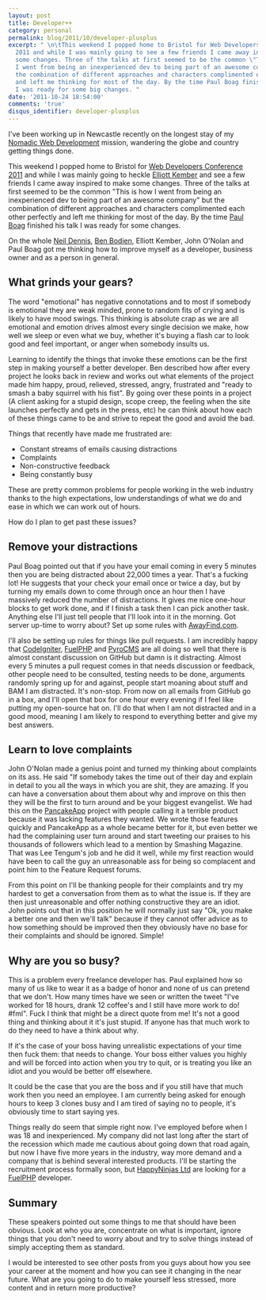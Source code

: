 ```yaml
---
layout: post
title: Developer++
category: personal
permalink: blog/2011/10/developer-plusplus
excerpt: " \n\tThis weekend I popped home to Bristol for Web Developers Conference
  2011 and while I was mainly going to see a few friends I came away inspired to make
  some changes. Three of the talks at first seemed to be the common \"This is how
  I went from being an inexperienced dev to being part of an awesome company\" but
  the combination of different approaches and characters complimented each other perfectly
  and left me thinking for most of the day. By the time Paul Boag finished his talk
  I was ready for some big changes. "
date: '2011-10-24 18:54:00'
comments: 'true'
disqus_identifier: developer-plusplus
---
```


I've been working up in Newcastle recently on the longest stay of my [Nomadic Web Development](/blog/2011/08/nomadic-web-development) mission, wandering the globe and country getting things done.

This weekend I popped home to Bristol for [Web Developers Conference 2011](http://webdevconf.com/) and while I was mainly going to heckle [Elliott Kember](http://elliottkember.com) and see a few friends I came away inspired to make some changes. Three of the talks at first seemed to be the common "This is how I went from being an inexperienced dev to being part of an awesome company" but the combination of different approaches and characters complimented each other perfectly and left me thinking for most of the day. By the time [Paul Boag](http://boagworld.com/) finished his talk I was ready for some changes.

On the whole [Neil Dennis](http://twitter.com/strawberrysoup), [Ben Bodien](http://twitter.com/bbodien), Elliott Kember, John O'Nolan and Paul Boag got me thinking how to improve myself as a developer, business owner and as a person in general.

## What grinds your gears?

The word "emotional" has negative connotations and to most if somebody is emotional they are weak minded, prone to random fits of crying and is likely to have mood swings. This thinking is absolute crap as we are all emotional and emotion drives almost every single decision we make, how well we sleep or even what we buy, whether it's buying a flash car to look good and feel important, or anger when somebody insults us. 

Learning to identify the things that invoke these emotions can be the first step in making yourself a better developer. Ben described how after every project he looks back in review and works out what elements of the project made him happy, proud, relieved, stressed, angry, frustrated and "ready to smash a baby squirrel with his fist". By going over these points in a project (A client asking for a stupid design, scope creep, the feeling when the site launches perfectly and gets in the press, etc) he can think about how each of these things came to be and strive to repeat the good and avoid the bad.

Things that recently have made me frustrated are:

* Constant streams of emails causing distractions
* Complaints
* Non-constructive feedback 
* Being constantly busy

These are pretty common problems for people working in the web industry thanks to the high expectations, low understandings of what we do and ease in which we can work out of hours. 

How do I plan to get past these issues?

## Remove your distractions

Paul Boag pointed out that if you have your email coming in every 5 minutes then you are being distracted about 22,000 times a year. That's a fucking lot! He suggests that your check your email once or twice a day, but by turning my emails down to come through once an hour then I have massively reduced the number of distractions. It gives me nice one-hour blocks to get work done, and if I finish a task then I can pick another task. Anything else I'll just tell people that I'll look into it in the morning. Got server up-time to worry about? Set up some rules with [AwayFind.com](http://awayfind.com).

I'll also be setting up rules for things like pull requests. I am incredibly happy that [CodeIgniter](http://codeigniter.com/), [FuelPHP](http://fuelphp.com/) and [PyroCMS](http://pyrocms.com/) are all doing so well that there is almost constant discussion on GitHub but damn is it distracting. Almost every 5 minutes a pull request comes in that needs discussion or feedback, other people need to be consulted, testing needs to be done, arguments randomly spring up for and against, people start moaning about stuff and BAM I am distracted. It's non-stop. From now on all emails from GitHub go in a box, and I'll open that box for one hour every evening if I feel like putting my open-source hat on. I'll do that when I am not distracted and in a good mood, meaning I am likely to respond to everything better and give my best answers.

## Learn to love complaints

John O'Nolan made a genius point and turned my thinking about complaints on its ass. He said "If somebody takes the time out of their day and explain in detail to you all the ways in which you are shit, they are amazing. If you can have a conversation about them about why and improve on this then they will be the first to turn around and be your biggest evangelist. We had this on the [PancakeApp](http://pancakeapp.com/) project with people calling it a terrible product because it was lacking features they wanted. We wrote those features quickly and PancakeApp as a whole became better for it, but even better we had the complaining user turn around and start tweeting our praises to his thousands of followers which lead to a mention by Smashing Magazine. That was Lee Tengum's job and he did it well, while my first reaction would have been to call the guy an unreasonable ass for being so complacent and point him to the Feature Request forums.

From this point on I'll be thanking people for their complaints and try my hardest to get a conversation from them as to what the issue is. If they are then just unreasonable and offer nothing constructive they are an idiot. John points out that in this position he will normally just say "Ok, you make a better one and then we'll talk" because if they cannot offer advice as to how something should be improved then they obviously have no base for their complaints and should be ignored. Simple!

## Why are you so busy?

This is a problem every freelance developer has. Paul explained how so many of us like to wear it as a badge of honor and none of us can pretend that we don't. How many times have we seen or written the tweet "I've worked for 18 hours, drank 12 coffee's and I still have more work to do! #fml". Fuck I think that might be a direct quote from me! It's not a good thing and thinking about it it's just stupid. If anyone has that much work to do they need to have a think about why.

If it's the case of your boss having unrealistic expectations of your time then fuck them: that needs to change. Your boss either values you highly and will be forced into action when you try to quit, or is treating you like an idiot and you would be better off elsewhere.

It could be the case that you are the boss and if you still have that much work then you need an employee. I am currently being asked for enough hours to keep 3 clones busy and I am tired of saying no to people, it's obviously time to start saying yes.

Things really do seem that simple right now. I've employed before when I was 18 and inexperienced. My company did not last long after the start of the recession which made me cautious about going down that road again, but now I have five more years in the industry, way more demand and a company that is behind several interested products. I'll be starting the recruitment process formally soon, but [HappyNinjas Ltd](http://happyninjas.com/) are looking for a [FuelPHP](http://fuelphp.com/) developer.

## Summary

These speakers pointed out some things to me that should have been obvious. Look at who you are, concentrate on what is important, ignore things that you don't need to worry about and try to solve things instead of simply accepting them as standard.

I would be interested to see other posts from you guys about how you see your career at the moment and how you can see it changing in the near future. What are you going to do to make yourself less stressed, more content and in return more productive?